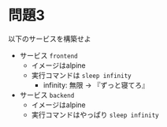 # 問題3

以下のサービスを構築せよ

* サービス `frontend`
    * イメージはalpine
    * 実行コマンドは `sleep infinity`
        * infinity: 無限 → 『ずっと寝てろ』
* サービス `backend`
    * イメージはalpine
    * 実行コマンドはやっぱり `sleep infinity`


